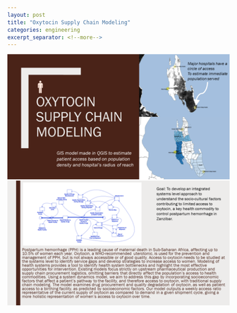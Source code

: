 ```yaml
---
layout: post
title: "Oxytocin Supply Chain Modeling"
categories: engineering
excerpt_separator: <!--more-->
---
```

<img src= "/assets/images/oxy (1).PNG"/>
<!--more-->
<img src= "/assets/images/oxy (2).PNG"/>
